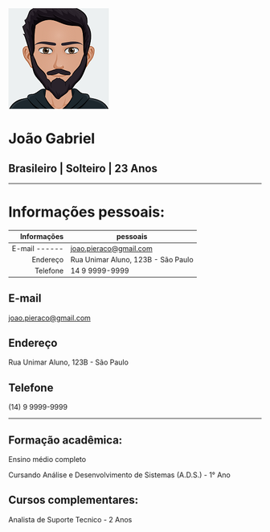 <picture>
  <source media="(prefers-color-scheme: dark)" srcset="https://github.com/joao-pieraco/curriculo/blob/b4a0bf7250011d0aabb907c6364a99b0feb17224/avatar-gratuit2.png">
  <source media="(prefers-color-scheme: light)" srcset="https://github.com/joao-pieraco/curriculo/blob/b4a0bf7250011d0aabb907c6364a99b0feb17224/avatar-gratuit2.png">
  <img alt="Shows an illustrated sun in light mode and a moon with stars in dark mode." src="https://github.com/joao-pieraco/curriculo/blob/b4a0bf7250011d0aabb907c6364a99b0feb17224/avatar-gratuit2.png">
</picture> 

# João Gabriel

## Brasileiro | Solteiro | 23 Anos

---
# Informações pessoais:

| Informações |             pessoais                  | 
|------------:|---------------------------------------| 
|E-mail ------| joao.pieraco@gmail.com                | 
|    Endereço | Rua Unimar Aluno, 123B - São Paulo    | 
|    Telefone | 14 9 9999-9999                        | 

## E-mail
joao.pieraco@gmail.com

## Endereço
Rua Unimar Aluno, 123B - São Paulo

## Telefone
(14) 9 9999-9999

 ---
## Formação acadêmica:
Ensino médio completo

Cursando Análise e Desenvolvimento de Sistemas (A.D.S.) - 1° Ano

## Cursos complementares:
Analista de Suporte Tecnico - 2 Anos